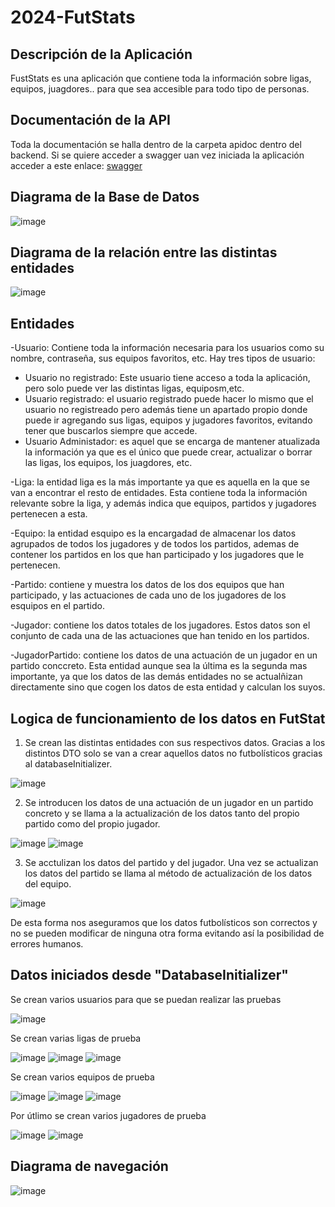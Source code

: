# 2024-FutStats

## Descripción de la Aplicación 

FustStats es una aplicación que contiene toda la información sobre ligas, equipos, juagdores.. para que sea accesible para todo tipo de personas.

## Documentación de la API 
Toda la documentación se halla dentro de la carpeta apidoc dentro del backend. Si se quiere acceder a swagger uan vez iniciada la aplicación acceder a este enlace: <a href ="http://localhost:8443/swagger-ui/index.html" > swagger </a>

## Diagrama de la Base de Datos
![image](https://github.com/user-attachments/assets/18836056-04f0-482e-81ae-24fbe5379400)

## Diagrama de la relación entre las distintas entidades
![image](https://github.com/user-attachments/assets/565050fc-ce17-45a5-8c46-21b6586ab3ef)

## Entidades

-Usuario: Contiene toda la información necesaria para los usuarios como su nombre, contraseña, sus equipos favoritos, etc. Hay tres tipos de usuario:
  - Usuario no registrado: Este usuario tiene acceso a toda la aplicación, pero solo puede ver las distintas ligas, equiposm,etc.
  - Usuario registrado: el usuario registrado puede hacer lo mismo que el usuario no registreado pero además tiene un apartado propio donde puede ir agregando sus ligas, equipos y jugadores favoritos, evitando tener que buscarlos siempre que accede.
  - Usuario Administador: es aquel que se encarga de mantener atualizada la información ya que es el único que puede crear, actualizar o borrar las ligas, los equipos, los juagdores, etc.
    
-Liga: la entidad liga es la más importante ya que es aquella en la que se van a encontrar el resto de entidades. Esta contiene toda la información relevante sobre la liga, y además indica que equipos, partidos y jugadores pertenecen a esta.

-Equipo: la entidad esquipo es la encargadad de almacenar los datos agrupados de todos los jugadores y de todos los partidos, ademas de contener los partidos en los que han participado y los jugadores que le pertenecen.

-Partido: contiene y muestra los datos de los dos equipos que han participado, y las actuaciones de cada uno de los jugadores de los esquipos en el partido.

-Jugador: contiene los datos totales de los jugadores. Estos datos son el conjunto de cada una de las actuaciones que han tenido en los partidos.

-JugadorPartido: contiene los datos de una actuación de un jugador en un partido conccreto. Esta entidad aunque sea la última es la segunda mas importante, ya que los datos de las demás entidades no se actualñizan directamente sino que cogen los datos de esta entidad y calculan los suyos.

## Logica de funcionamiento de los datos en FutStat

1. Se crean las distintas entidades con sus respectivos datos. Gracias a los distintos DTO solo se van a crear aquellos datos no futbolísticos gracias al databaseInitializer.
   
![image](https://github.com/user-attachments/assets/e3cfe23d-9709-4a78-9ee7-7978d92d6331)

2. Se introducen los datos de una actuación de un jugador en un partido concreto y se llama a la actualización de los datos tanto del propio partido como del propio jugador.
   
![image](https://github.com/user-attachments/assets/6609ed3f-5a84-42ff-b5ae-a411b171b1ed)
![image](https://github.com/user-attachments/assets/531cfe2b-9e46-428d-9d19-62cb02e4ec4f)

3. Se acctulizan los datos del partido y del jugador. Una vez se actualizan los datos del partido se llama al método de actualización de los datos del equipo.
   
![image](https://github.com/user-attachments/assets/b4208666-ed93-4b98-94a1-8bc0d387e226)

De esta forma nos aseguramos que los datos futbolísticos son correctos y no se pueden modificar de ninguna otra forma evitando así la posibilidad de errores humanos.

## Datos iniciados desde "DatabaseInitializer"

Se crean varios usuarios para que se puedan realizar las pruebas 

![image](https://github.com/user-attachments/assets/84620595-ea5a-4854-98a0-cb6749e8ee0a)

Se crean varias ligas de prueba

![image](https://github.com/user-attachments/assets/f4ac9736-5f54-4c89-b9e3-b076df20b8a4)
![image](https://github.com/user-attachments/assets/d9af2e8f-1400-462b-8780-f2a6ea67f155)
![image](https://github.com/user-attachments/assets/023a6bdb-8469-4ffd-bd97-7426b24c9815)

Se crean varios equipos de prueba

![image](https://github.com/user-attachments/assets/bfc4038f-2172-40c9-a418-03b9281d6d9c)
![image](https://github.com/user-attachments/assets/768c80c6-72b0-4ce0-a554-d149d37e0b3c)
![image](https://github.com/user-attachments/assets/391670bb-f52d-4fe2-9720-6af14752adaa)

Por útlimo se crean varios jugadores de prueba

![image](https://github.com/user-attachments/assets/21a5d359-9177-44d4-91bc-2863b386678a)
![image](https://github.com/user-attachments/assets/0aae529d-04fb-4131-97eb-3bb3b051143d)

## Diagrama de navegación

![image](https://github.com/user-attachments/assets/3952b961-3fd1-46ba-80ef-758e07513d7e)
















   
